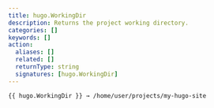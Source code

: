 ```yaml
---
title: hugo.WorkingDir
description: Returns the project working directory.
categories: []
keywords: []
action:
  aliases: []
  related: []
  returnType: string
  signatures: [hugo.WorkingDir]
---
```


```go-html-template
{{ hugo.WorkingDir }} → /home/user/projects/my-hugo-site
```
